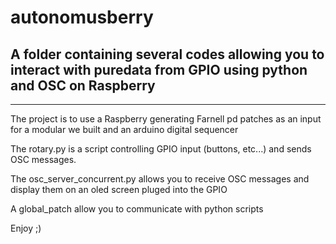 # autonomusberry
## A folder containing several codes allowing you to interact with puredata from GPIO using python and OSC on Raspberry

----------------------

The project is to use a Raspberry generating Farnell pd patches as an input for a modular we built and an arduino digital sequencer 

The rotary.py is a script controlling GPIO input (buttons, etc...) and sends OSC messages.

The osc_server_concurrent.py allows you to receive OSC messages and display them on an oled screen pluged into the GPIO

A global_patch allow you to communicate with python scripts

Enjoy ;)
